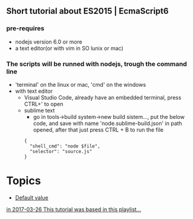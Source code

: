 ## Short tutorial about ES2015 | EcmaScript6

### pre-requires 
* nodejs version 6.0 or more
* a text editor(or with vim in SO lunix or mac)

### The scripts will be runned with nodejs, trough the command line
* 'terminal' on the linux or mac, 'cmd' on the windows
* with text editor
  * Visual Studio Code, already have an embedded terminal, press CTRL+' to open
  * sublime text
    * go in tools->build system->new build sistem..., put the below code, and save with name 'node.sublime-build.json' in path opened,
    after that just press CTRL + B to run the file
    ```
    {
      "shell_cmd": "node $file",
      "selector": "source.js"
    }
    ```  

# Topics
 * [Default value](https://github.com/MRCardoso/es2015-basic/blob/master/topics/00-step.md)


[in 2017-03-26 This tutorial was based in this playlist...](https://www.youtube.com/watch?v=vcoMWWVZS7c&list=PLDm7BSK-M5Yk30T65F5yeuCcStOQBPKq2)
